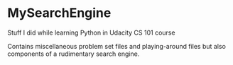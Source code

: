 # MySearchEngine
Stuff I did while learning Python in Udacity CS 101 course

Contains miscellaneous problem set files and playing-around files but also components of a rudimentary search engine.
